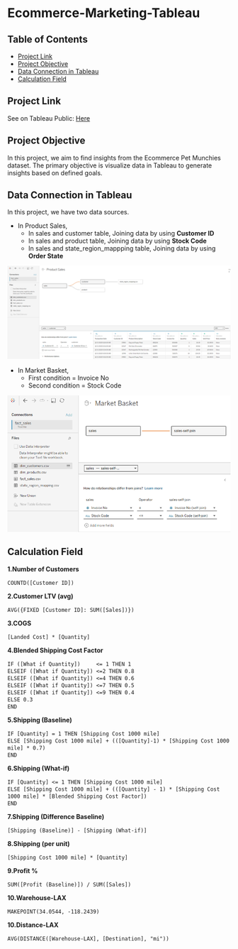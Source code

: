 # Ecommerce-Marketing-Tableau

## Table of Contents
* [Project Link](#Project-Link)
* [Project Objective](#Project-Objective)
* [Data Connection in Tableau](#Data-Connection-in-Tableau)
* [Calculation Field](#Calculation-Field)


## Project Link
See on Tableau Public: [Here](https://public.tableau.com/app/profile/anupong.mueangngam/viz/TableuaMarketingAnalysis/MunchysPetSupplyExecutiveDashboard)

## Project Objective
In this project, we aim to find insights from the Ecommerce Pet Munchies dataset. The primary objective is visualize data in Tableau to generate insights based on defined goals.

## Data Connection in Tableau
In this project, we have two data sources.
- In Product Sales, 
  - In sales and customer table,               Joining data by using **Customer ID** 
  - In sales and product table,                Joining data by using **Stock Code**
  - In sales and state_region_mappping table,  Joining data by using **Order State**
 
    
![image](https://github.com/stkchan/Ecommerce-Marketing-Tableau/blob/main/1.png)

- In Market Basket, 
  - First condition  = Invoice No
  - Second condition = Stock Code
  
 
![image](https://github.com/stkchan/Ecommerce-Marketing-Tableau/blob/main/1.1.png)


## Calculation Field

**1.Number of Customers**
```DAX
COUNTD([Customer ID])
```

**2.Customer LTV (avg)**
```DAX
AVG({FIXED [Customer ID]: SUM([Sales])})
```

**3.COGS**
```DAX
[Landed Cost] * [Quantity]
```

**4.Blended Shipping Cost Factor**
```DAX
IF ([What if Quantity])     <= 1 THEN 1
ELSEIF ([What if Quantity]) <=2 THEN 0.8
ELSEIF ([What if Quantity]) <=4 THEN 0.6
ELSEIF ([What if Quantity]) <=7 THEN 0.5
ELSEIF ([What if Quantity]) <=9 THEN 0.4
ELSE 0.3
END
```

**5.Shipping (Baseline)**
```DAX
IF [Quantity] = 1 THEN [Shipping Cost 1000 mile]
ELSE [Shipping Cost 1000 mile] + (([Quantity]-1) * [Shipping Cost 1000 mile] * 0.7)
END
```

**6.Shipping (What-if)**
```DAX
IF [Quantity] <= 1 THEN [Shipping Cost 1000 mile]
ELSE [Shipping Cost 1000 mile] + (([Quantity] - 1) * [Shipping Cost 1000 mile] * [Blended Shipping Cost Factor])
END
```

**7.Shipping (Difference Baseline)**
```DAX
[Shipping (Baseline)] - [Shipping (What-if)]
```

**8.Shipping (per unit)**
```DAX
[Shipping Cost 1000 mile] * [Quantity]
```

**9.Profit %**
```DAX
SUM([Profit (Baseline)]) / SUM([Sales])
```

**10.Warehouse-LAX**
```DAX
MAKEPOINT(34.0544, -118.2439)
```

**10.Distance-LAX**
```DAX
AVG(DISTANCE([Warehouse-LAX], [Destination], "mi"))
```
